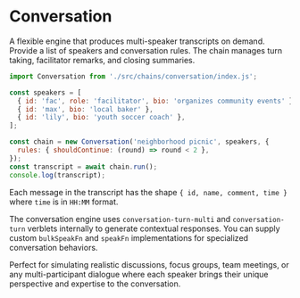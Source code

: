 # Conversation

A flexible engine that produces multi-speaker transcripts on demand. Provide a list of speakers and conversation rules. The chain manages turn taking, facilitator remarks, and closing summaries.

```javascript
import Conversation from './src/chains/conversation/index.js';

const speakers = [
  { id: 'fac', role: 'facilitator', bio: 'organizes community events' },
  { id: 'max', bio: 'local baker' },
  { id: 'lily', bio: 'youth soccer coach' },
];

const chain = new Conversation('neighborhood picnic', speakers, {
  rules: { shouldContinue: (round) => round < 2 },
});
const transcript = await chain.run();
console.log(transcript);
```

Each message in the transcript has the shape `{ id, name, comment, time }` where
`time` is in `HH:MM` format.

The conversation engine uses `conversation-turn-multi` and `conversation-turn` verblets internally to generate contextual responses. You can supply custom `bulkSpeakFn` and `speakFn` implementations for specialized conversation behaviors.

Perfect for simulating realistic discussions, focus groups, team meetings, or any multi-participant dialogue where each speaker brings their unique perspective and expertise to the conversation.
